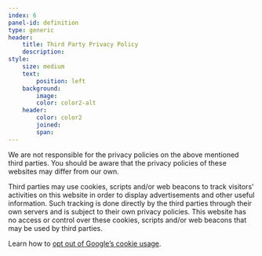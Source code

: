 ```yaml
---
index: 6
panel-id: definition
type: generic
header:
    title: Third Party Privacy Policy
    description:
style:
    size: medium
    text:
        position: left
    background:
        image:
        color: color2-alt
    header:
        color: color2
        joined: 
        span:
---
```

<div class="inner">
    <p>We are not responsible for the privacy policies on the above mentioned third parties. You should be aware that the privacy policies of these websites may differ from our own.</p>
    <p>Third parties may use cookies, scripts and/or web beacons to track visitors' activities on this website in order to display advertisements and other useful information. Such tracking is done directly by the third parties through their own servers and is subject to their own privacy policies. This website has no access or control over these cookies, scripts and/or web beacons that may be used by third parties.</p>
    <p>Learn how to <a href="http://www.google.com/privacy_ads.html">opt out of Google’s cookie usage</a>.</p>
</div>
